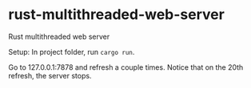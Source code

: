 # rust-multithreaded-web-server
Rust multithreaded web server

Setup:
In project folder, run `cargo run`.

Go to 127.0.0.1:7878 and refresh a couple times.
Notice that on the 20th refresh, the server stops.

